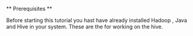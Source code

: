 ** Prerequisites **


Before starting this tutorial you hast have already installed Hadoop , Java and Hive in your system. These are the 
for working on the hive.

